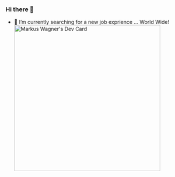 ### Hi there 👋

<!--
**djdiox/djdiox** is a ✨ _special_ ✨ repository because its `README.md` (this file) appears on your GitHub profile.

Here are some ideas to get you started:

- 🔭 I’m currently working on ...
- 🌱 I’m currently learning ...
- 👯 I’m looking to collaborate on ...
- 🤔 I’m looking for help with ...
- 💬 Ask me about ...
- 📫 How to reach me: ...
- 😄 Pronouns: ...
- ⚡ Fun fact: ...
-->
- 🔭 I’m currently searching for a new job exprience ... World Wide!
<a href="https://app.daily.dev/CloudCrusader_X"><img src="https://api.daily.dev/devcards/b835fdb47f1d4c9e8abef9ba763cf0d2.png?r=tme" width="400" alt="Markus Wagner's Dev Card"/></a>

